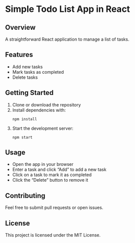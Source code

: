 # Simple Todo List App in React

## Overview
A straightforward React application to manage a list of tasks.

## Features
- Add new tasks
- Mark tasks as completed
- Delete tasks

## Getting Started
1. Clone or download the repository
2. Install dependencies with: 
    ```
    npm install
    ```
3. Start the development server: 
    ```
    npm start
    ```

## Usage
- Open the app in your browser
- Enter a task and click “Add” to add a new task
- Click on a task to mark it as completed
- Click the “Delete” button to remove it

## Contributing
Feel free to submit pull requests or open issues.

## License
This project is licensed under the MIT License.